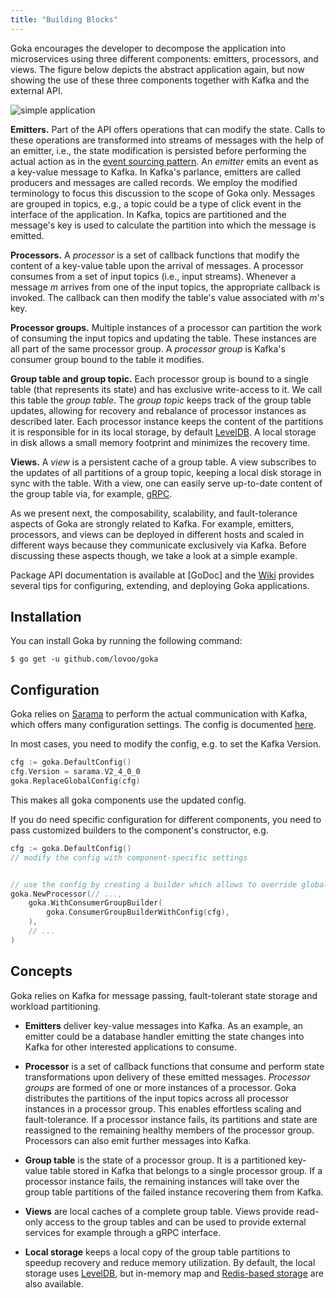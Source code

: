 ```yaml
---
title: "Building Blocks"
---
```


Goka encourages the developer to decompose the application into microservices using three different components: emitters, processors, and views.
The figure below depicts the abstract application again, but now showing the use of these three components together with Kafka and the external API.

![simple application](/goka/goka-arch-simple.png)

**Emitters.** Part of the API offers operations that can modify the state.
Calls to these operations are transformed into streams of messages with the help of an emitter, i.e., the state modification is persisted before performing the actual action as in the [event sourcing pattern](https://martinfowler.com/eaaDev/EventSourcing.html).
An *emitter* emits an event as a key-value message to Kafka.
In Kafka's parlance, emitters are called producers and messages are called records.
We employ the modified terminology to focus this discussion to the scope of Goka only.
Messages are grouped in topics, e.g., a topic could be a type of click event in the interface of the application. In Kafka, topics are partitioned and the message's key is used to calculate the partition into which the message is emitted.

**Processors.** A *processor* is a set of callback functions that modify the content of a key-value table upon the arrival of messages. A processor consumes from a set of input topics (i.e., input streams).
Whenever a message *m* arrives from one of the input topics, the appropriate callback is invoked.
The callback can then modify the table's value associated with *m*'s key.

**Processor groups.** Multiple instances of a processor can partition the work of consuming the input topics and updating the table.
These instances are all part of the same processor group.
A *processor group* is Kafka's consumer group bound to the table it modifies.

**Group table and group topic.** Each processor group is bound to a single table (that represents its state) and has exclusive write-access to it.
We call this table the *group table*.
The *group topic* keeps track of the group table updates, allowing for recovery and rebalance of processor instances as described later. Each processor instance keeps the content of the partitions it is responsible for in its local storage, by default [LevelDB](https://github.com/syndtr/goleveldb).
A local storage in disk allows a small memory footprint and minimizes the recovery time.

**Views.** A *view* is a persistent cache of a group table. A view subscribes to the updates of all partitions of a group topic, keeping a local disk storage in sync with the table. With a view, one can easily serve up-to-date content of the group table via, for example, [gRPC](https://github.com/grpc/grpc-go).

As we present next, the composability, scalability, and fault-tolerance aspects of Goka are strongly related to Kafka. For example, emitters, processors, and views can be deployed in different hosts and scaled in different ways because they communicate exclusively via Kafka. Before discussing these aspects though, we take a look at a simple example.


Package API documentation is available at [GoDoc] and the [Wiki](https://github.com/lovoo/goka/wiki/Tips#configuring-log-compaction-for-table-topics) provides several tips for configuring, extending, and deploying Goka applications.

## Installation

You can install Goka by running the following command:

``$ go get -u github.com/lovoo/goka``

## Configuration

Goka relies on [Sarama](https://github.com/Shopify/sarama) to perform the actual communication with Kafka, which offers many configuration settings. The config is documented [here](https://godoc.org/github.com/Shopify/sarama#Config).

In most cases, you need to modify the config, e.g. to set the Kafka Version.

```go
cfg := goka.DefaultConfig()
cfg.Version = sarama.V2_4_0_0
goka.ReplaceGlobalConfig(cfg)
```

This makes all goka components use the updated config.

If you do need specific configuration for different components, you need to pass customized builders to the 
component's constructor, e.g.

```go
cfg := goka.DefaultConfig()
// modify the config with component-specific settings


// use the config by creating a builder which allows to override global config
goka.NewProcessor(// ...,
	goka.WithConsumerGroupBuilder(
		goka.ConsumerGroupBuilderWithConfig(cfg),
	),
	// ...
)
```

## Concepts

Goka relies on Kafka for message passing, fault-tolerant state storage and workload partitioning.

* **Emitters** deliver key-value messages into Kafka. As an example, an emitter could be a database handler emitting the state changes into Kafka for other interested applications to consume.

* **Processor** is a set of callback functions that consume and perform state transformations upon delivery of these emitted messages. *Processor groups* are formed of one or more instances of a processor. Goka distributes the partitions of the input topics across all processor instances in a processor group. This enables effortless scaling and fault-tolerance. If a processor instance fails, its partitions and state are reassigned to the remaining healthy members of the processor group. Processors can also emit further messages into Kafka.

* **Group table** is the state of a processor group. It is a partitioned key-value table stored in Kafka that belongs to a single processor group. If a processor instance fails, the remaining instances will take over the group table partitions of the failed instance recovering them from Kafka.

* **Views** are local caches of a complete group table. Views provide read-only access to the group tables and can be used to provide external services for example through a gRPC interface.

* **Local storage** keeps a local copy of the group table partitions to speedup recovery and reduce memory utilization. By default, the local storage uses [LevelDB](https://github.com/syndtr/goleveldb), but in-memory map and [Redis-based storage](https://github.com/lovoo/goka/tree/master/storage/redis) are also available.
